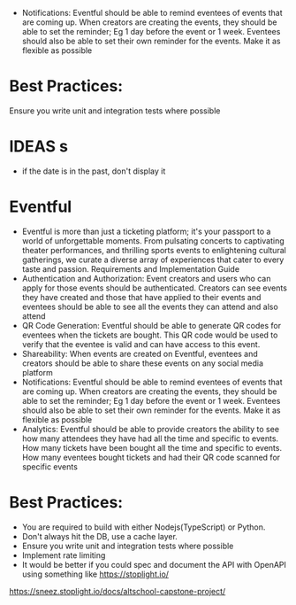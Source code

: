 
- Notifications: Eventful should be able to remind eventees of events that are coming up. When creators are creating the events, they should be able to set the reminder; Eg 1 day before the event or 1 week. Eventees should also be able to set their own reminder for the events. Make it as flexible as possible


# Best Practices:
Ensure you write unit and integration tests where possible



# IDEAS s
- if the date is in the past, don't display it 


# Eventful

- Eventful is more than just a ticketing platform; it's your passport to a world of unforgettable moments. From pulsating concerts to captivating theater performances, and thrilling sports events to enlightening cultural gatherings, we curate a diverse array of experiences that cater to every taste and passion.
Requirements and Implementation Guide
- Authentication and Authorization: Event creators and users who can apply for those events should be authenticated. Creators can see events they have created and those that have applied to their events and eventees should be able to see all the events they can attend and also attend
- QR Code Generation: Eventful should be able to generate QR codes for eventees when the tickets are bought. This QR code would be used to verify that the eventee is valid and can have access to this event.
- Shareability: When events are created on Eventful, eventees and creators should be able to share these events on any social media platform
- Notifications: Eventful should be able to remind eventees of events that are coming up. When creators are creating the events, they should be able to set the reminder; Eg 1 day before the event or 1 week. Eventees should also be able to set their own reminder for the events. Make it as flexible as possible
- Analytics: Eventful should be able to provide creators the ability to see how many attendees they have had all the time and specific to events. How many tickets have been bought all the time and specific to events. How many eventees bought tickets and had their QR code scanned for specific events

# Best Practices:
- You are required to build with either Nodejs(TypeScript) or Python.
- Don't always hit the DB, use a cache layer.
- Ensure you write unit and integration tests where possible
- Implement rate limiting
- It would be better if you could spec and document the API with OpenAPI using something like https://stoplight.io/

https://sneez.stoplight.io/docs/altschool-capstone-project/
